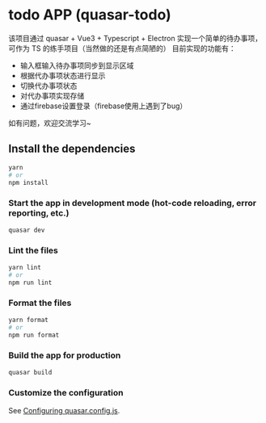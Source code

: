 # todo APP (quasar-todo)

该项目通过 quasar + Vue3 + Typescript + Electron 实现一个简单的待办事项，可作为 TS 的练手项目（当然做的还是有点简陋的）
目前实现的功能有：

+ 输入框输入待办事项同步到显示区域
+ 根据代办事项状态进行显示
+ 切换代办事项状态
+ 对代办事项实现存储
+ 通过firebase设置登录（firebase使用上遇到了bug）

如有问题，欢迎交流学习~ 

## Install the dependencies
```bash
yarn
# or
npm install
```

### Start the app in development mode (hot-code reloading, error reporting, etc.)
```bash
quasar dev
```


### Lint the files
```bash
yarn lint
# or
npm run lint
```


### Format the files
```bash
yarn format
# or
npm run format
```



### Build the app for production
```bash
quasar build
```

### Customize the configuration
See [Configuring quasar.config.js](https://v2.quasar.dev/quasar-cli-vite/quasar-config-js).
